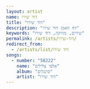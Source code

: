 ```yaml
---
layout: artist
name: דוד שירו
title: "דוד שירו"
description: "דף האמן דוד שירו"
keywords: "שירים, מוזיקה, דוד שירו"
permalink: /artists/דוד-שירו/
redirect_from:
  - /artists/list/דוד שירו
songs:
  - number: "58222"
    name: "אלפי צלילים"
    album: "סינגלים"
    artist: "דוד שירו"
---
```

